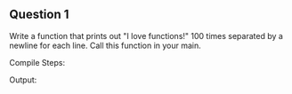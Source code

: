 ## Question 1

Write a function that prints out "I love functions!" 100 times separated by a newline for each line. Call this function in your main.

Compile Steps: 

Output:
